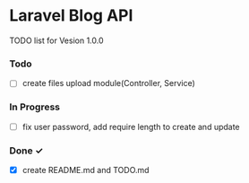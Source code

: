 # Laravel Blog API

TODO list for Vesion 1.0.0

### Todo
- [ ] create files upload module(Controller, Service)

### In Progress
- [ ] fix user password, add require length to create and update

### Done ✓
- [x] create README.md and TODO.md